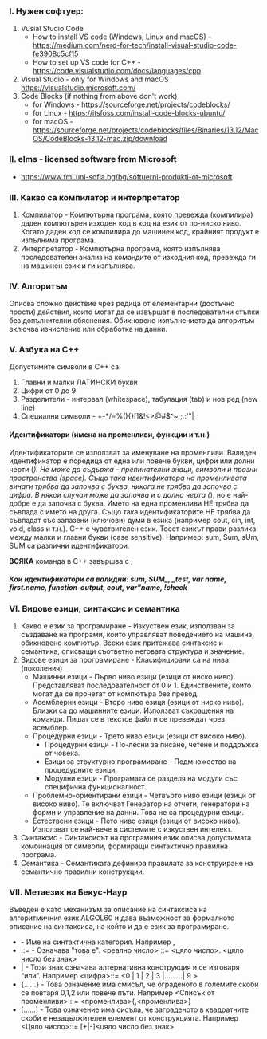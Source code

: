 ### I. Нужен софтуер: 
1. Vusial Studio Code
   * How to install VS code (Windows, Linux and macOS) - https://medium.com/nerd-for-tech/install-visual-studio-code-fe3908c5cf15
   * How to set up VS code for C++ - https://code.visualstudio.com/docs/languages/cpp
2. Visual Studio - only for Windows and macOS 
        https://visualstudio.microsoft.com/
3. Code Blocks (if nothing from above don't work)
   * for Windows - https://sourceforge.net/projects/codeblocks/
   * for Linux - https://itsfoss.com/install-code-blocks-ubuntu/
   * for macOS - https://sourceforge.net/projects/codeblocks/files/Binaries/13.12/MacOS/CodeBlocks-13.12-mac.zip/download

### II. elms - licensed software from Microsoft 
* https://www.fmi.uni-sofia.bg/bg/softuerni-produkti-ot-microsoft

### III. Какво са компилатор и интерпретатор
1. Компилатор - Компютърна програма, която превежда (компилира) даден компютърен изходен код в код на език от по-ниско ниво. Когато даден код се компилира до машинен код, крайният продукт е изпълнима програма.
2. Интерпретатор - Компютърна програма, която изпълнява последователен анализ на командите от изходния код, превежда ги на машинен език и ги изпълнява.

### IV. Алгоритъм 
Описва сложно действие чрез редица от елементарни (достъчно прости) действия, които могат да се извършат в последователни стъпки без допълнителни обяснения. Обикновено изпълнението да алгоритъм включва изчисление или обработка на данни.

### V. Азбука на С++
Допустимите символи в С++ са:
1. Главни и малки ЛАТИНСКИ букви
2. Цифри от 0 до 9
3. Разделители - интервал (whitespace), табулация (tab) и нов ред (new line)
4. Специални символи - +-*/=%(){}[]&!<>@#$^~,;.:'"\|_

#### **Идентификатори** (имена на променливи, функции и т.н.) 
Идентификаторите се използват за именуване на променливи. Валиден идентификатор е поредица от една или повече букви, цифри или долни черти (_). Не може да съдържа – препинателни знаци, символи и празни пространства (space). Също така идентификатора на променливата винаги трябва да започва с буква, никога не трябва да започва с цифра. В някои случаи може да започва и с долна черта (_), но е най-добре е да започва с буква.
Името на една променливи НЕ трябва да съвпада с името на друга. Също така идентификаторите НЕ трябва да съвпадат със запазени (ключови) думи в езика (например cout, cin, int, void, class и т.н.). С++ е чувствителен език. Тоест езикът прави разлика между малки и главни букви (case sensitive). Например: sum, Sum, sUm, SUM са различни идентификатори.

**ВСЯКА** команда в С++ завършва с ;

##### Кои идентификатори са валидни: sum, SUM_, _test, var name, first.name, function-output, cout, var"name, !check

### VI. Видове езици, синтаксис и семантика
1. Какво е език за програмиране - Изкуствен език, използван за създаване на програми, които управляват поведението на машина, обикновено компютър. Всеки език притежава синтаксис и семантика, описващи съответно неговата структура и значение.
2. Видове езици за програмиране - Класифицирани са на нива (поколения)
	 * Машинни езици - Първо ниво езици (езици от ниско ниво). Представляват последователност от 0 и 1. Единствените, които могат да се прочетат от компютъра без превод. 
   * Асемблерни езици - Второ ниво езици (езици от ниско ниво). Близки са до машинните езици. Използват съкращения на команди. Пишат се в текстов файл и се превеждат чрез асемблер.
   * Процедурни езици - Трето ниво езици (езици от високо ниво). 
        - Процедурни езици - По-лесни за писане, четене и поддръжка от човека. 
        - Езици за структурно програмиране - Подмножество на процедурните езици. 
        - Модулни езици - Програмата се разделя на модули със специфична функционалност.
   * Проблемно-ориентирани езици - Четвърто ниво езици (езици от високо ниво). Те включват Генератор на отчети, генератори на форми и управление на данни. Това не са процедурни езици.
   * Естествени езици - Пето ниво езици (езици от високо ниво). Използват се най-вече в системите с изкуствен интелект.
3. Синтаксис - Синтаксисът на програмния език описва допустимата комбинация от символи, формиращи синтактично правилна програма.
4. Семантика - Семантиката дефинира правилата за конструиране на семантично правилни конструкции.

### VII. Метаезик на Бекус-Наур 
Въведен е като механизъм за описание на синтаксиса на алгоритмичния език ALGOL60 и дава възможност за формалното описание на синтаксиса, на който и да е език за програмиране. 
- <property> - Име на синтактична категория. Например <number>, <letter>
- ::= - Означава "това е". <реално число> ::= <цяло число>. <цяло число без знак>
- | - Този знак означава алтернативна конструкция и се изговаря “или”. Например <цифра>::= <0 | 1 | 2 | 3 |.........| 9 >
- {......} - Това означение има смисъл, че ограденото в големите скоби се повтаря 0,1,2 или повече пъти. Например <Списък от променливи> ::= <променлива>{,<променлива>}
- [......] - Това означение има сисъла, че заграденото в квадратните скоби е незадължителен елемент от конструкцията. Например <Цяло число>::= [+|-]<цяло число без знак>





